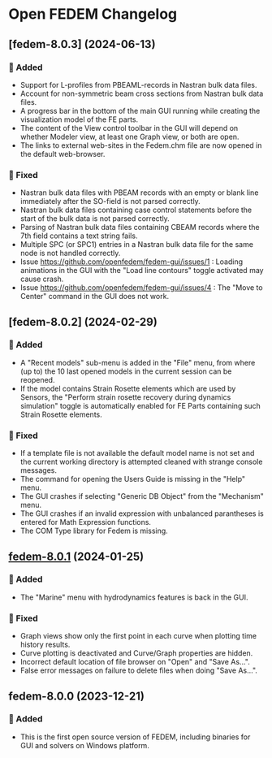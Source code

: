<!---
  SPDX-FileCopyrightText: 2023 SAP SE

  SPDX-License-Identifier: Apache-2.0

  This file is part of FEDEM - https://openfedem.org
--->

# Open FEDEM Changelog

## [fedem-8.0.3] (2024-06-13)

### :rocket: Added

- Support for L-profiles from PBEAML-records in Nastran bulk data files.
- Account for non-symmetric beam cross sections from Nastran bulk data files.
- A progress bar in the bottom of the main GUI running while creating
  the visualization model of the FE parts.
- The content of the View control toolbar in the GUI will depend on whether
  Modeler view, at least one Graph view, or both are open.
- The links to external web-sites in the Fedem.chm file are now opened
  in the default web-browser.

### :bug: Fixed

- Nastran bulk data files with PBEAM records with an empty or blank line
  immediately after the SO-field is not parsed correctly.
- Nastran bulk data files containing case control statements before the start
  of the bulk data is not parsed correctly.
- Parsing of Nastran bulk data files containing CBEAM records where the 7th
  field contains a text string fails.
- Multiple SPC (or SPC1) entries in a Nastran bulk data file for the same node
  is not handled correctly.
- Issue https://github.com/openfedem/fedem-gui/issues/1 :
  Loading animations in the GUI with the "Load line contours" toggle activated
  may cause crash.
- Issue https://github.com/openfedem/fedem-gui/issues/4 :
  The "Move to Center" command in the GUI does not work.

## [fedem-8.0.2] (2024-02-29)

### :rocket: Added

- A "Recent models" sub-menu is added in the "File" menu, from where (up to)
  the 10 last opened models in the current session can be reopened.
- If the model contains Strain Rosette elements which are used by Sensors,
  the "Perform strain rosette recovery during dynamics simulation" toggle
  is automatically enabled for FE Parts containing such Strain Rosette elements.

### :bug: Fixed

- If a template file is not available the default model name is not set and the
  current working directory is attempted cleaned with strange console messages.
- The command for opening the Users Guide is missing in the "Help" menu.
- The GUI crashes if selecting "Generic DB Object" from the "Mechanism" menu.
- The GUI crashes if an invalid expression with unbalanced parantheses
  is entered for Math Expression functions.
- The COM Type library for Fedem is missing.

## [fedem-8.0.1] (2024-01-25)

### :rocket: Added

- The "Marine" menu with hydrodynamics features is back in the GUI.

### :bug: Fixed

- Graph views show only the first point in each curve when plotting
  time history results.
- Curve plotting is deactivated and Curve/Graph properties are hidden.
- Incorrect default location of file browser on "Open" and "Save As...".
- False error messages on failure to delete files when doing "Save As...".

## fedem-8.0.0 (2023-12-21)

### :rocket: Added

- This is the first open source version of FEDEM,
  including binaries for GUI and solvers on Windows platform.

[fedem-8.0.1]: https://github.com/SAP/fedem-gui/compare/fedem-8.0.0...fedem-8.0.1
